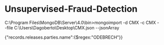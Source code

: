 # Unsupervised-Fraud-Detection

C:\Program Files\MongoDB\Server\4.0\bin>mongoimport -d CMX -c CMX --file C:\Users\Dagoberto\Desktop\CMX.json --jsonArray

{"records.releases.parties.name":{$regex:"ODEBRECH"}}
